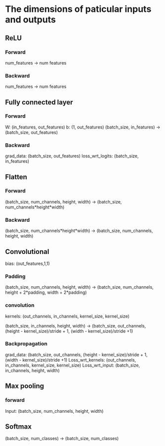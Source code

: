 # The dimensions of paticular inputs and outputs

## ReLU

### Forward

num_features -> num features

### Backward

num_features -> num features

## Fully connected layer

### Forward

W: (in_features, out_features)
b: (1, out_features)
(batch_size, in_features) -> (batch_size, out_features)

### Backward

grad_data: (batch_size, out_features)
loss_wrt_logits: (batch_size, in_features)

## Flatten

### Forward

(batch_size, num_channels, height, width) -> (batch_size, num_channels\*height\*width)

### Backward

(batch_size, num_channels\*height\*width) -> (batch_size, num_channels, height, width)

## Convolutional

bias: (out_features,1,1)

### Padding

(batch_size, num_channels, height, width) -> (batch_size, num_channels, height + 2\*padding, width + 2\*padding)

### convolution

kernels: (out_channels, in_channels, kernel_size, kernel_size)

(batch_size, in_channels, height, width) -> (batch_size, out_channels, (height - kernel_size)/stride + 1, (width - kernel_size)/stride +1)

### Backpropagation

grad_data: (batch_size, out_channels, (height - kernel_size)/stride + 1, (width - kernel_size)/stride +1)
Loss_wrt_kernels: (out_channels, in_channels, kernel_size, kernel_size)
Loss_wrt_input: (batch_size, in_channels, height, width)

## Max pooling

### forward

Input: (batch_size, num_channels, height, width)

## Softmax

(batch_size, num_classes) -> (batch_size, num_classes)
